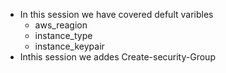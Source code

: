 - In this session we have covered defult varibles 
    - aws_reagion
    - instance_type
    - instance_keypair 
- Inthis session we addes Create-security-Group